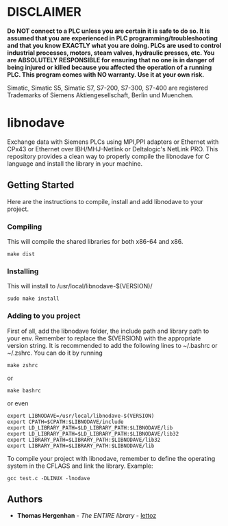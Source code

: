 # DISCLAIMER

**Do NOT connect to a PLC unless you are certain it is safe to do so. It is assumed that you are experienced in PLC programming/troubleshooting and that you know EXACTLY what you are doing. PLCs are used to control industrial processes, motors, steam valves, hydraulic presses, etc. You are ABSOLUTELY RESPONSIBLE for ensuring that no one is in danger of being injured or killed because you affected the operation of a running PLC.
This program comes with NO warranty. Use it at your own risk.**

Simatic, Simatic S5, Simatic S7, S7-200, S7-300, S7-400 are registered Trademarks of Siemens Aktiengesellschaft, Berlin und Muenchen.

# libnodave

Exchange data with Siemens PLCs using MPI,PPI adapters or Ethernet with CPx43 or Ethernet over IBH/MHJ-Netlink or Deltalogic's NetLink PRO. This repository provides a clean way to properly compile the libnodave for C language and install the library in your machine.

## Getting Started

Here are the instructions to compile, install and add libnodave to your project.

### Compiling

This will compile the shared libraries for both x86-64 and x86.
```
make dist
```

### Installing

This will install to /usr/local/libnodave-$(VERSION)/
```
sudo make install
```

### Adding to you project

First of all, add the libnodave folder, the include path and library path to your env. Remember to replace the $(VERSION) with the appropriate version string. It is recommended to add the following lines to ~/.bashrc or ~/.zshrc. You can do it by running
```
make zshrc
```
or
```
make bashrc
```
or even
```
export LIBNODAVE=/usr/local/libnodave-$(VERSION)
export CPATH=$CPATH:$LIBNODAVE/include
export LD_LIBRARY_PATH=$LD_LIBRARY_PATH:$LIBNODAVE/lib
export LD_LIBRARY_PATH=$LD_LIBRARY_PATH:$LIBNODAVE/lib32
export LIBRARY_PATH=$LIBRARY_PATH:$LIBNODAVE/lib32
export LIBRARY_PATH=$LIBRARY_PATH:$LIBNODAVE/lib
```

To compile your project with libnodave, remember to define the operating system in the CFLAGS and link the library. Example:
```
gcc test.c -DLINUX -lnodave
```

## Authors

* **Thomas Hergenhan** - *The ENTIRE library* - [lettoz](https://sourceforge.net/u/lettoz/profile/)

